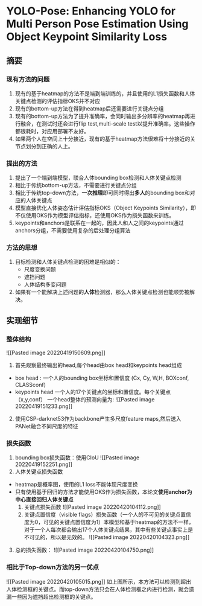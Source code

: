 # YOLO-Pose: Enhancing YOLO for Multi Person Pose Estimation Using Object Keypoint Similarity Loss

## 摘要
### 现有方法的问题
1. 现有的基于heatmap的方法不是端到端训练的，并且使用的L1损失函数和人体关键点检测的评估指标OKS并不对应
2. 现有的bottom-up方法在得到heatmap后还需要进行关键点分组
3. 现有的bottom-up方法为了提升准确率，会同时输出多分辨率的heatmap再进行融合，在测试时还会进行flip test,multi-scale test以提升准确率。这些操作都很耗时，对应用部署不友好。
4. 如果两个人在空间上十分接近，现有的基于heatmap方法很难将十分接近的关节点划分到正确的人上。
### 提出的方法
1. 提出了一个端到端模型，联合人体bounding box检测和人体关键点检测
2. 相比于传统bottom-up方法，不需要进行关键点分组
3. 相比于传统top-down方法，**一次推理**即可同时得出**多人**的bounding box和对应的人体关键点
4. 模型直接优化人体姿态估计评估指标OKS（Object Keypoints Similarity），即不仅使用OKS作为模型评估指标，还使用OKS作为损失函数来训练。
5. keypoints和anchors是联系在一起的，因此人和人之间的keypoints通过anchors分组，不需要使用复杂的后处理分组算法
### 方法的思想
1. 目标检测和人体关键点检测的困难是相似的：
	- 尺度变换问题
	- 遮挡问题
	- 人体结构多变问题
2. 如果有一个能解决上述问题的**人体**检测器，那么人体关键点检测也能顺势被解决。
## 实现细节
### 整体结构
![[Pasted image 20220419150609.png]]
1. 首先观察最终输出的head,每个head由box head和keypoints head组成
- box head : 
     一个人的bounding box坐标和置信度 (Cx, Cy, W,H, BOXconf, CLASSconf)
- keypoints head
	一个人的17个关键点的坐标和置信度。每个关键点（x,y,conf）
	一个head整体的预测向量为:
	![[Pasted image 20220419151233.png]]
 2. 使用CSP-darknet53作为backbone产生多尺度feature maps,然后送入PANet融合不同尺度的特征
 ### 损失函数
 1. bounding box损失函数：使用CIoU
 ![[Pasted image 20220419152251.png]]
 2. 人体关键点损失函数
 - heatmap是概率图，使用的L1 loss不能体现尺度变换
 - 只有使用基于回归的方法才能使用OKS作为损失函数，本论文**使用anchor为中心直接回归人体关键点**
	 1. 关键点损失函数
 ![[Pasted image 20220420104112.png]]
	2. 关键点置信度（visible flags）损失函数（一个人的不可见的关键点置信度为0，可见的关键点置信度为1）本模型和基于heatmap的方法不一样，对于一个人每次都会输出17个人体关键点结果，其中有些关键点事实上是不可见的，所以是无效的。
 ![[Pasted image 20220420104323.png]]
 3. 总的损失函数：
 ![[Pasted image 20220420104750.png]]
### 相比于Top-down方法的另一优点
![[Pasted image 20220420105015.png]]
如上图所示，本方法可以检测到超出人体检测框的关键点。而top-down方法只会在人体检测框之内进行检测，就会遗漏一些因为遮挡超出检测框的关键点。